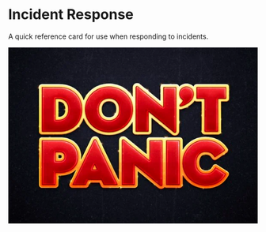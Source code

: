 # Incident Response 

A quick reference card for use when responding to incidents.

![Don't Panic](DontPanic.png)
